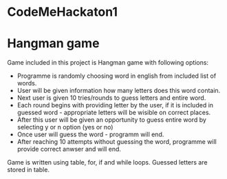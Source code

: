 # CodeMeHackaton1

# Hangman game

Game included in this project is Hangman game with following options:
- Programme is randomly choosing word in english from included list of words.
- User will be given information how many letters does this word contain.
- Next user is given 10 tries/rounds to guess letters and entire word.
- Each round begins with providing letter by the user, if it is included in guessed word - appropriate letters will be wisible on correct places.
- After this user will be given an opportunity to guess entire word by selecting y or n option (yes or no)
- Once user will guess the word - programm will end.
- After reaching 10 attempts without guessing the word, programme will provide correct anwser and will end.

Game is written using table, for, if and while loops. Guessed letters are stored in table.
